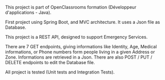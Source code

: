 This project is part of OpenClassrooms formation (Développeur d'applications - Java).

First project using Spring Boot, and MVC architecture. It uses a Json file as Database.

This project is a REST API, designed to support Emergency Services.

There are 7 GET endpoints, giving informations like Identity, Age, Medical informations, or Phone numbers form people living in a given Address or Zone.
Informations are retrieved in a Json.
There are also POST / PUT / DELETE endpoints to edit the Database file.

All project is tested (Unit tests and Integration Tests).

